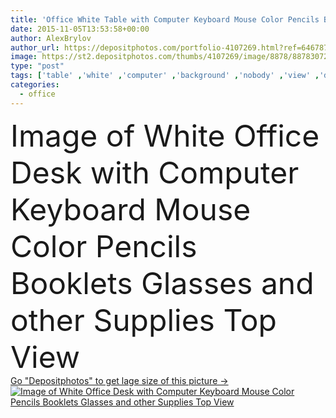 ```yaml
---
title: 'Office White Table with Computer Keyboard Mouse Color Pencils Booklets and other Supplies'
date: 2015-11-05T13:53:58+00:00
author: AlexBrylov
author_url: https://depositphotos.com/portfolio-4107269.html?ref=64678756
image: https://st2.depositphotos.com/thumbs/4107269/image/8878/88783072/api_thumb_450.jpg?forcejpeg=true
type: "post"
tags: ['table' ,'white' ,'computer' ,'background' ,'nobody' ,'view' ,'design' ,'space' ,'luxury' ,'bright' ,'business' ,'empty' ,'morning' ,'air' ,'light' ,'supply' ,'open' ,'office' ,'blank' ,'keyboard' ,'smart' ,'digital' ,'notebook' ,'desktop' ,'work' ,'mouse' ,'document' ,'desk' ,'copyspace' ,'information' ,'notepad' ,'web' ,'pencil' ,'top' ,'glasses' ,'unusual' ,'workplace' ,'workspace' ,'above' ,'meeting' ,'paperwork' ,'organize' ,'businesscard' ,'Mock Up' ]
categories: 
  - office
---
```

<div aling="center">
            <font size="60"> Image of White Office Desk with Computer Keyboard Mouse Color Pencils Booklets Glasses and other Supplies Top View</font>   
</div>
<div>
    <a href='https://st2.depositphotos.com/thumbs/4107269/image/8878/88783072/api_thumb_450.jpg?forcejpeg=true?ref=64678756' target=_blank > Go "Depositphotos" to get lage size of this picture ->
        <img href='https://st2.depositphotos.com/thumbs/4107269/image/8878/88783072/api_thumb_450.jpg?forcejpeg=true?ref=64678756' src='https://st2.depositphotos.com/4107269/8878/i/950/depositphotos_88783072-stock-photo-office-white-table-with-computer.jpg?forcejpeg=true' alt='Image of White Office Desk with Computer Keyboard Mouse Color Pencils Booklets Glasses and other Supplies Top View' >
    </a>
</div>
